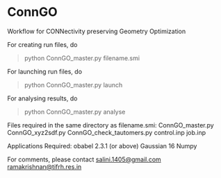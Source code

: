 # ConnGO
Workflow for CONNectivity preserving Geometry Optimization

For creating run files, do
> python ConnGO_master.py  filename.smi


For launching run files, do
> python ConnGO_master.py launch


For analysing results, do
> python  ConnGO_master.py  analyse


Files required in the same directory as filename.smi:
ConnGO_master.py
ConnGO_xyz2sdf.py
ConnGO_check_tautomers.py
control.inp
job.inp

Applications Required:
obabel 2.3.1 (or above)
Gaussian 16
Numpy

For comments, please contact
salini.1405@gmail.com
ramakrishnan@tifrh.res.in
